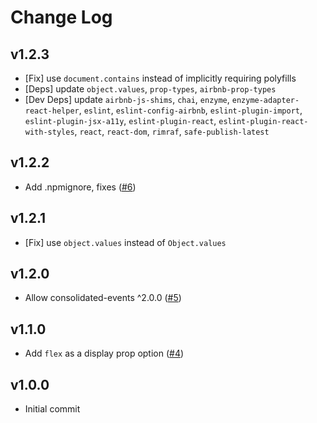 # Change Log

## v1.2.3
 - [Fix] use `document.contains` instead of implicitly requiring polyfills
 - [Deps] update `object.values`, `prop-types`, `airbnb-prop-types`
 - [Dev Deps] update `airbnb-js-shims`, `chai`, `enzyme`, `enzyme-adapter-react-helper`, `eslint`, `eslint-config-airbnb`, `eslint-plugin-import`, `eslint-plugin-jsx-a11y`, `eslint-plugin-react`, `eslint-plugin-react-with-styles`, `react`, `react-dom`, `rimraf`, `safe-publish-latest`

## v1.2.2
 - Add .npmignore, fixes ([#6](https://github.com/airbnb/react-outside-click-handler/issues/6))

## v1.2.1
 - [Fix] use `object.values` instead of `Object.values`

## v1.2.0
 - Allow consolidated-events ^2.0.0 ([#5](https://github.com/airbnb/react-outside-click-handler/pull/5))

## v1.1.0
 - Add `flex` as a display prop option ([#4](https://github.com/airbnb/react-outside-click-handler/pull/4))

## v1.0.0
 - Initial commit
